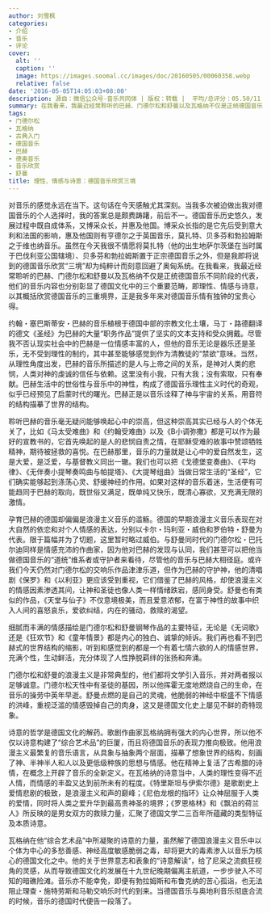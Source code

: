 ```yaml
---
author: 刘雪枫
categories:
- 介绍
- 音乐
- 评论
cover:
  alt: ''
  caption: ''
  image: https://images.soomal.cc/images/doc/20160505/00060358.webp
  relative: false
date: '2016-05-05T14:05:03+08:00'
description: 源自：微信公众号-音乐共同体 | 版权：转载 |  平均/总评分：05.50/11
summary: 在我看来，我最近经常聆听的巴赫、门德尔松和舒曼以及瓦格纳不仅是正统德国音乐不同阶段的代表，他们的音乐内容也分别彰显了德国文化中的三个重要范畴，即理性、情感与诗意，以其概括欣赏德国音乐的三重境界，正是我多年来对德国音乐情有独钟的宝贵心得。
tags:
- 门德尔松
- 瓦格纳
- 古典入门
- 德国音乐
- 巴赫
- 德奥音乐
- 音乐欣赏
- 舒曼
title: 理性、情感与诗意：德国音乐欣赏三境
---
```


对音乐的感觉永远在当下。这句话在今天感触尤其深刻。当我多次被迫做出我对德国音乐的个人选择时，我的答案总是颇费踌躇，前后不一。德国音乐历史悠久，发展过程中既自成体系，又博采众长，并惠及他国。博采众长指的是它先后受到意大利和法国的影响，惠及他国则有亨德尔之于英国音乐，莫扎特、贝多芬和勃拉姆斯之于维也纳音乐。虽然在今天我很不情愿将莫扎特（他的出生地萨尔茨堡在当时属于巴伐利亚公国辖境）、贝多芬和勃拉姆斯置于正宗德国音乐之外，但是我即将说到的德国音乐欣赏“三境”却为纯粹计而刻意回避了奥匈系统。在我看来，我最近经常聆听的巴赫、门德尔松和舒曼以及瓦格纳不仅是正统德国音乐不同阶段的代表，他们的音乐内容也分别彰显了德国文化中的三个重要范畴，即理性、情感与诗意，以其概括欣赏德国音乐的三重境界，正是我多年来对德国音乐情有独钟的宝贵心得。

约翰・塞巴斯蒂安・巴赫的音乐植根于德国中部的宗教文化土壤，马丁・路德翻译的德文《圣经》为巴赫的大量“职务作品”提供了坚实的文本支持和受众拥戴。尽管我不否认现实社会中的巴赫是一位情感丰富的人，但他的音乐无论是器乐还是圣乐，无不受到理性的制约，其中甚至能够感觉到作为清教徒的“禁欲”意味。当然，从理性角度出发，巴赫的音乐所描述的是人与上帝之间的关系，是神对人类的悲悯，人类对神的虔诚的信任与依赖。这里没有小我，只有大我；没有索取，只有奉献。巴赫生活中的世俗性与音乐中的神性，构成了德国音乐理性主义时代的奇观，似乎已经预见了启蒙时代的曙光。巴赫正是以音乐诠释了神与宇宙的关系，用音符的结构描摹了世界的结构。

聆听巴赫的音乐毫无疑问能够唤起心中的崇高，但这种崇高其实已经与人的个体无关了，比如《马太受难曲》和《约翰受难曲》以及《B小调弥撒》都是可以作为最好的宣教书的，它首先唤起的是人的悲悯自责之情，在耶稣受难的故事中赞颂牺牲精神，期待被拯救的喜悦。在巴赫那里，音乐的力量就是让心中的爱自然发生，这是大爱，是泛爱，与基督教义同出一辙。我们也可以把《戈德堡变奏曲》、《平均律》、《无伴奏小提琴奏鸣曲与帕提塔》、《大提琴组曲》当做日常生活的“圣经”，它们确实能够起到涤荡心灵、舒缓神经的作用。如果对这样的音乐着迷，生活便有可能趋同于巴赫的取向，既世俗又满足，既单纯又快乐，既清心寡欲，又充满无限的激情。

孕育巴赫的德国却偏偏是浪漫主义音乐的滥觞。德国的早期浪漫主义音乐表现在对大自然的依恋和对个人情感的表达，分别以卡尔・玛利亚・威伯和罗伯特・舒曼为代表。限于篇幅并为了切题，这里暂时略过威伯。与舒曼同时代的门德尔松・巴托尔迪同样是情感充沛的作曲家，因为他对巴赫的发现与认同，我们甚至可以把他当做德国音乐的“道统”维系者或守护者来看待，尽管他的音乐与巴赫大相径庭。或许我们今天仍然对门德尔松的交响乐作品津津乐道，但作为巴赫的守护神，他的清唱剧《保罗》和《以利亚》更应该受到重视，它们借鉴了巴赫的风格，却使浪漫主义的情感因素渗透其间，让神和圣徒也像人类一样情绪跌宕，感同身受。舒曼也有类似的作品，《天堂与仙子》不仅意境极美，而且爱意浓郁，在富于神性的故事中织入人间的喜怒哀乐，爱欲纠结，内在的骚动，救赎的渴望。

细腻而丰满的情感描绘是门德尔松和舒曼钢琴作品的主要特征，无论是《无词歌》还是《狂欢节》和《童年情景》都是内心的独白、诚挚的倾诉。我们再也看不到巴赫式的世界结构的缩影，听到和感觉到的都是一个有着七情六欲的人的情感世界，充满个性，生动鲜活，充分体现了人性挣脱羁绊的张扬和奔涌。

门德尔松和舒曼的浪漫主义是非常典型的，他们都将文学引入音乐，并对两者报以足够诚意。门德尔松天性中有圣徒的基因，所以他挥霍无度地燃烧自己的生命，在音乐的操劳中英年早逝。舒曼点燃的是自己的灵魂，他脆弱的神经中枢盛不下情感的洪峰，重视泛滥的情感毁掉自己的肉身，这又是德国文化史上屡见不鲜的奇特现象。

诗意的哲学是德国文化的解药。歌剧作曲家瓦格纳拥有强大的内心世界，所以他不仅以诗意构建了“综合艺术品”的巨厦，而且将德国音乐的表现力推向极致。他用浪漫主义最繁复的音乐语言，从具象与抽象两个层面，描摹了想象世界的结构，刻画了神、半神半人和人以及更低级种族的思想与情感。他在精神上复活了古希腊的诗情，在概念上开辟了音乐的全新定义。在瓦格纳的诗意当中，人类的理性变得不近人情，而情感的丰盈又达到前所未有的程度。《特里斯坦与伊索尔德》是歌剧史上爱情悲剧的极致，是浪漫主义和声的巅峰；《尼伯龙根的指环》让众神屈服于人类的爱情，同时将人类之爱升华到最高贵神圣的境界；《罗恩格林》和《飘泊的荷兰人》所反映的是男女双方的救赎力量，汇聚了德国文学二三百年所蕴藏的类型特征及本质诗意。

瓦格纳在他“综合艺术品”中所凝聚的诗意的力量，虽然解了德国浪漫主义音乐中以个体为中心的多愁善感、神经高度敏感脆弱之毒，却将更大的毒素渗入以音乐为核心的德国文化之中。他的关于世界意志和表象的“诗意解读”，给了尼采之流疯狂视角的灵感，从而导致德国文化的发展在十九世纪晚期偏离主航道，一步步驶入不可知的暗礁险滩。音乐亦不能幸免，即便有勃拉姆斯和布鲁克纳的苦心孤诣，也无法阻止理查・施特劳斯和马勒交响乐时代的到来。当德国音乐与奥地利音乐彻底合流的时候，音乐的德国时代便告一段落了。